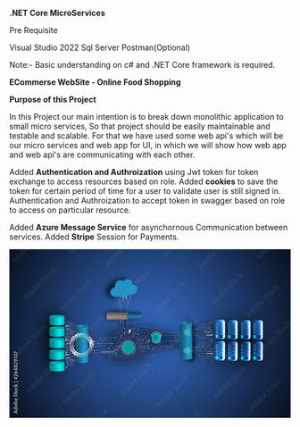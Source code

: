 **.NET Core MicroServices**

Pre Requisite

Visual Studio 2022
Sql Server
Postman(Optional)


Note:- Basic understanding on c# and .NET Core framework is required.

**ECommerse WebSite - Online Food Shopping**

**Purpose of this Project**

In this Project our main intention is to break down monolithic application to small micro services, So that project should be easily maintainable and testable and scalable. For that we have used some web api's which will be our
micro services and web app for UI, in which we will show how web app and web api's are communicating with each other.

Added **Authentication and Authroization** using Jwt token for token exchange to access resources based on role.
Added **cookies** to save the token for certain period of time for a user to validate user is still signed in.
Authentication and Authroization to accept token in swagger based on role to access on particular resource.

Added **Azure Message Service** for asynchornous Communication between services.
Added **Stripe** Session for Payments.

![Image Alt Text](./images/MicroService.jpeg)



